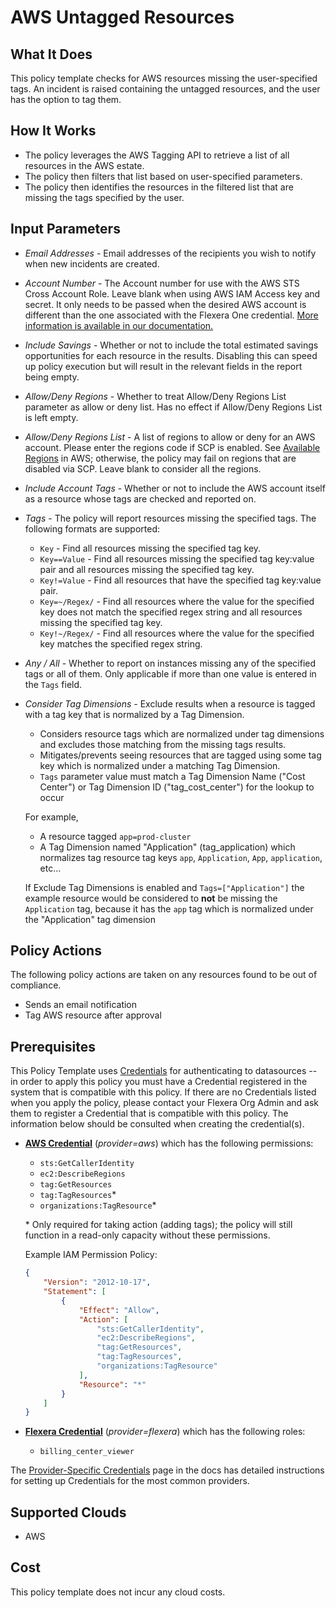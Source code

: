# AWS Untagged Resources

## What It Does

This policy template checks for AWS resources missing the user-specified tags. An incident is raised containing the untagged resources, and the user has the option to tag them.

## How It Works

- The policy leverages the AWS Tagging API to retrieve a list of all resources in the AWS estate.
- The policy then filters that list based on user-specified parameters.
- The policy then identifies the resources in the filtered list that are missing the tags specified by the user.

## Input Parameters

- *Email Addresses* - Email addresses of the recipients you wish to notify when new incidents are created.
- *Account Number* - The Account number for use with the AWS STS Cross Account Role. Leave blank when using AWS IAM Access key and secret. It only needs to be passed when the desired AWS account is different than the one associated with the Flexera One credential. [More information is available in our documentation.](https://docs.flexera.com/flexera/EN/Automation/ProviderCredentials.htm#automationadmin_1982464505_1123608)
- *Include Savings* - Whether or not to include the total estimated savings opportunities for each resource in the results. Disabling this can speed up policy execution but will result in the relevant fields in the report being empty.
- *Allow/Deny Regions* - Whether to treat Allow/Deny Regions List parameter as allow or deny list. Has no effect if Allow/Deny Regions List is left empty.
- *Allow/Deny Regions List* - A list of regions to allow or deny for an AWS account. Please enter the regions code if SCP is enabled. See [Available Regions](https://docs.aws.amazon.com/AWSEC2/latest/UserGuide/using-regions-availability-zones.html#concepts-available-regions) in AWS; otherwise, the policy may fail on regions that are disabled via SCP. Leave blank to consider all the regions.
- *Include Account Tags* - Whether or not to include the AWS account itself as a resource whose tags are checked and reported on.
- *Tags* - The policy will report resources missing the specified tags. The following formats are supported:
  - `Key` - Find all resources missing the specified tag key.
  - `Key==Value` - Find all resources missing the specified tag key:value pair and all resources missing the specified tag key.
  - `Key!=Value` - Find all resources that have the specified tag key:value pair.
  - `Key=~/Regex/` - Find all resources where the value for the specified key does not match the specified regex string and all resources missing the specified tag key.
  - `Key!~/Regex/` - Find all resources where the value for the specified key matches the specified regex string.
- *Any / All* - Whether to report on instances missing any of the specified tags or all of them. Only applicable if more than one value is entered in the `Tags` field.
- *Consider Tag Dimensions* - Exclude results when a resource is tagged with a tag key that is normalized by a Tag Dimension.
  - Considers resource tags which are normalized under tag dimensions and excludes those matching from the missing tags results.
  - Mitigates/prevents seeing resources that are tagged using some tag key which is normalized under a matching Tag Dimension.
  - `Tags` parameter value must match a Tag Dimension Name ("Cost Center") or Tag Dimension ID ("tag_cost_center") for the lookup to occur

  For example,
   - A resource tagged `app=prod-cluster`
   - A Tag Dimension named "Application" (tag_application) which normalizes tag resource tag keys `app`, `Application`, `App`, `application`, etc...

  If Exclude Tag Dimensions is enabled and `Tags=["Application"]` the example resource would be considered to **not** be missing the `Application` tag, because it has the `app` tag which is normalized under the "Application" tag dimension

## Policy Actions

The following policy actions are taken on any resources found to be out of compliance.

- Sends an email notification
- Tag AWS resource after approval

## Prerequisites

This Policy Template uses [Credentials](https://docs.flexera.com/flexera/EN/Automation/ManagingCredentialsExternal.htm) for authenticating to datasources -- in order to apply this policy you must have a Credential registered in the system that is compatible with this policy. If there are no Credentials listed when you apply the policy, please contact your Flexera Org Admin and ask them to register a Credential that is compatible with this policy. The information below should be consulted when creating the credential(s).

- [**AWS Credential**](https://docs.flexera.com/flexera/EN/Automation/ProviderCredentials.htm#automationadmin_1982464505_1121575) (*provider=aws*) which has the following permissions:
  - `sts:GetCallerIdentity`
  - `ec2:DescribeRegions`
  - `tag:GetResources`
  - `tag:TagResources`*
  - `organizations:TagResource`*

  \* Only required for taking action (adding tags); the policy will still function in a read-only capacity without these permissions.

  Example IAM Permission Policy:

  ```json
  {
      "Version": "2012-10-17",
      "Statement": [
          {
              "Effect": "Allow",
              "Action": [
                  "sts:GetCallerIdentity",
                  "ec2:DescribeRegions",
                  "tag:GetResources",
                  "tag:TagResources",
                  "organizations:TagResource"
              ],
              "Resource": "*"
          }
      ]
  }
  ```

- [**Flexera Credential**](https://docs.flexera.com/flexera/EN/Automation/ProviderCredentials.htm) (*provider=flexera*) which has the following roles:
  - `billing_center_viewer`

The [Provider-Specific Credentials](https://docs.flexera.com/flexera/EN/Automation/ProviderCredentials.htm) page in the docs has detailed instructions for setting up Credentials for the most common providers.

## Supported Clouds

- AWS

## Cost

This policy template does not incur any cloud costs.
